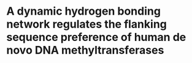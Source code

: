# A dynamic hydrogen bonding network regulates the flanking sequence preference of human de novo DNA methyltransferases


